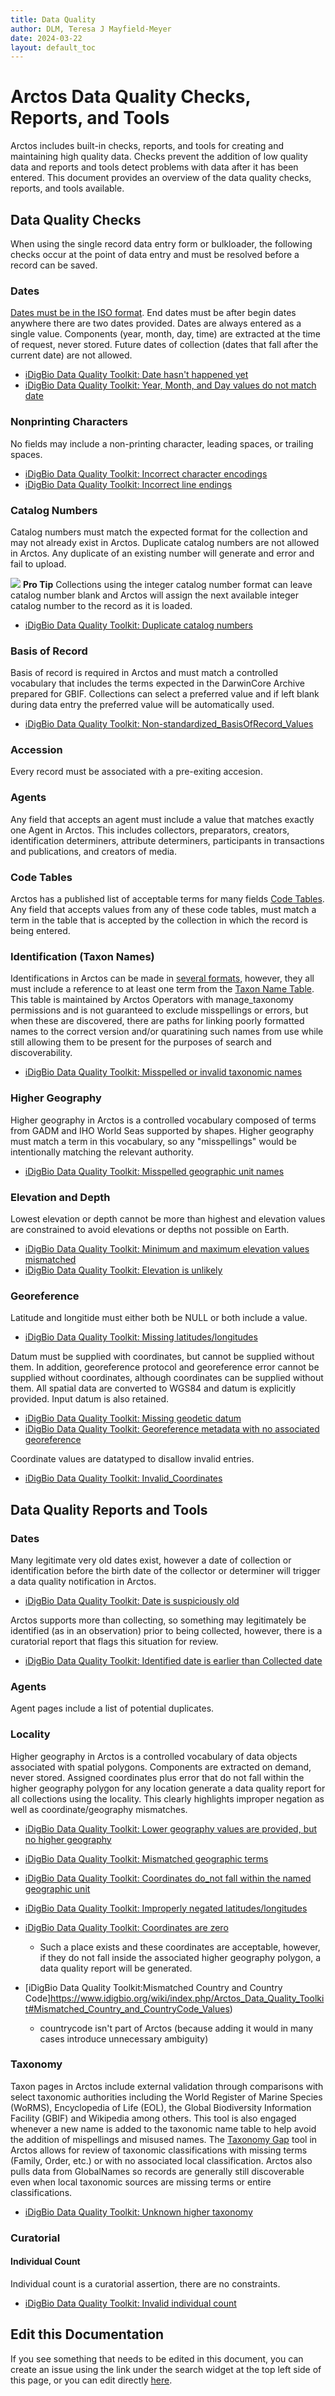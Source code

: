 ```yaml
---
title: Data Quality
author: DLM, Teresa J Mayfield-Meyer
date: 2024-03-22
layout: default_toc
---
```


# Arctos Data Quality Checks, Reports, and Tools

Arctos includes built-in checks, reports, and tools for creating and maintaining high quality data. Checks prevent the addition of low quality data and reports and tools detect problems with data after it has been entered. This document provides an overview of the data quality checks, reports, and tools available.

## Data Quality Checks

When using the single record data entry form or bulkloader, the following checks occur at the point of data entry and must be resolved before a record can be saved.

### Dates
[Dates must be in the ISO format](https://handbook.arctosdb.org/documentation/dates.html). End dates must be after begin dates anywhere there are two dates provided. Dates are always entered as a single value. Components (year, month, day, time) are extracted at the time of request, never stored. Future dates of collection (dates that fall after the current date) are not allowed.

* [iDigBio Data Quality Toolkit: Date hasn't happened yet](https://www.idigbio.org/wiki/index.php/Arctos_Data_Quality_Toolkit#Date_Hasn't_Happened_Yet)
* [iDigBio Data Quality Toolkit: Year, Month, and Day values do not match date](https://www.idigbio.org/wiki/index.php/Arctos_Data_Quality_Toolkit#Year,_Month,_and_Day_Values_Do_Not_Match_Date)
   
### Nonprinting Characters
No fields may include a non-printing character, leading spaces, or trailing spaces.

* [iDigBio Data Quality Toolkit: Incorrect character encodings](https://www.idigbio.org/wiki/index.php/Arctos_Data_Quality_Toolkit#Incorrect_Character_Encodings)
* [iDigBio Data Quality Toolkit: Incorrect line endings](https://www.idigbio.org/wiki/index.php/Arctos_Data_Quality_Toolkit#Incorrect_Line_Endings)

### Catalog Numbers
Catalog numbers must match the expected format for the collection and may not already exist in Arctos. Duplicate catalog numbers are not allowed in Arctos. Any duplicate of an existing number will generate and error and fail to upload.

![](https://raw.Githubusercontent.com/ArctosDB/documentation-wiki/gh-pages/tutorial_images/Bear%20Pro.jpg) **Pro Tip**
Collections using the integer catalog number format can leave catalog number blank and Arctos will assign the next available integer catalog number to the record as it is loaded.

* [iDigBio Data Quality Toolkit: Duplicate catalog numbers](https://www.idigbio.org/wiki/index.php/Arctos_Data_Quality_Toolkit#Duplicate_Catalog_Numbers)

### Basis of Record
Basis of record is required in Arctos and must match a controlled vocabulary that includes the terms expected in the DarwinCore Archive prepared for GBIF. Collections can select a preferred value and if left blank during data entry the preferred value will be automatically used.

* [iDigBio Data Quality Toolkit: Non-standardized_BasisOfRecord_Values](https://www.idigbio.org/wiki/index.php/Arctos_Data_Quality_Toolkit#Non-standardized_BasisOfRecord_Values)

### Accession
Every record must be associated with a pre-exiting accesion. 

### Agents
Any field that accepts an agent must include a value that matches exactly one Agent in Arctos. This includes collectors, preparators, creators, identification determiners, attribute determiners, participants in transactions and publications, and creators of media.

### Code Tables
Arctos has a published list of acceptable terms for many fields [Code Tables](https://arctos.database.museum/info/ctDocumentation.cfm). Any field that accepts values from any of these code tables, must match a term in the table that is accepted by the collection in which the record is being entered.

### Identification (Taxon Names)
Identifications in Arctos can be made in [several formats](https://arctos.database.museum/info/ctDocumentation.cfm?table=cttaxa_formula), however, they all must include a reference to at least one term from the [Taxon Name Table](https://arctos.database.museum/taxonomy.cfm). This table is maintained by Arctos Operators with manage_taxonomy permissions and is not guaranteed to exclude misspellings or errors, but when these are discovered, there are paths for linking poorly formatted names to the correct version and/or quaratining such names from use while still allowing them to be present for the purposes of search and discoverability.

* [iDigBio Data Quality Toolkit: Misspelled or invalid taxonomic names](https://www.idigbio.org/wiki/index.php/Arctos_Data_Quality_Toolkit#Misspelled_or_Invalid_Taxonomic_Names)

### Higher Geography
Higher geography in Arctos is a controlled vocabulary composed of terms from GADM and IHO World Seas supported by shapes. Higher geography must match a term in this vocabulary, so any "misspellings" would be intentionally matching the relevant authority.

* [iDigBio Data Quality Toolkit: Misspelled geographic unit names](https://www.idigbio.org/wiki/index.php/Arctos_Data_Quality_Toolkit#Misspelled_Geographic_Unit_Names)

### Elevation and Depth
Lowest elevation or depth cannot be more than highest and elevation values are constrained to avoid elevations or depths not possible on Earth.

* [iDigBio Data Quality Toolkit: Minimum and maximum elevation values mismatched](https://www.idigbio.org/wiki/index.php/Arctos_Data_Quality_Toolkit#Minimum_and_Maximum_Elevation_Values_Mismatched)
* [iDigBio Data Quality Toolkit: Elevation is unlikely](https://www.idigbio.org/wiki/index.php/Arctos_Data_Quality_Toolkit#Elevation_is_Unlikely)

### Georeference
Latitude and longitide must either both be NULL or both include a value.

* [iDigBio Data Quality Toolkit: Missing latitudes/longitudes](https://www.idigbio.org/wiki/index.php/Arctos_Data_Quality_Toolkit#Missing_Latitudes/Longitudes)

Datum must be supplied with coordinates, but cannot be supplied without them. In addition, georeference protocol and georeference error cannot be supplied without coordinates, although coordinates can be supplied without them. All spatial data are converted to WGS84 and datum is explicitly provided. Input datum is also retained.

* [iDigBio Data Quality Toolkit: Missing geodetic datum](https://www.idigbio.org/wiki/index.php/Arctos_Data_Quality_Toolkit#Missing_Geodetic_Datum)
* [iDigBio Data Quality Toolkit: Georeference metadata with no associated georeference](https://www.idigbio.org/wiki/index.php/Arctos_Data_Quality_Toolkit#Georeference_Metadata_with_no_Associated_Georeference)

Coordinate values are datatyped to disallow invalid entries. 

* [iDigBio Data Quality Toolkit: Invalid_Coordinates](https://www.idigbio.org/wiki/index.php/Arctos_Data_Quality_Toolkit#Invalid_Coordinates)

## Data Quality Reports and Tools

### Dates
Many legitimate very old dates exist, however a date of collection or identification before the birth date of the collector or determiner will trigger a data quality notification in Arctos.

* [iDigBio Data Quality Toolkit: Date is suspiciously old](https://www.idigbio.org/wiki/index.php/Arctos_Data_Quality_Toolkit#Date_is_Suspiciously_Old)

Arctos supports more than collecting, so something may legitimately be identified (as in an observation) prior to being collected, however, there is a curatorial report that flags this situation for review.

* [iDigBio Data Quality Toolkit: Identified date is earlier than Collected date](https://www.idigbio.org/wiki/index.php/Arctos_Data_Quality_Toolkit#Identified_Date_Earlier_than_Collected_Date)


### Agents
Agent pages include a list of potential duplicates.

### Locality

Higher geography in Arctos is a controlled vocabulary of data objects associated with spatial polygons. Components are extracted on demand, never stored. Assigned coordinates plus error that do not fall within the higher geography polygon for any location generate a data quality report for all collections using the locality. This clearly highlights improper negation as well as coordinate/geography mismatches.

* [iDigBio Data Quality Toolkit: Lower geography values are provided, but no higher geography](https://www.idigbio.org/wiki/index.php/Arctos_Data_Quality_Toolkit#Lower_Geography_Values_are_Provided,_but_No_Higher_Geography)
* [iDigBio Data Quality Toolkit: Mismatched geographic terms](https://www.idigbio.org/wiki/index.php/Arctos_Data_Quality_Toolkit#Mismatched_Geographic_Terms)
* [iDigBio Data Quality Toolkit: Coordinates do_not fall within the named geographic unit](https://www.idigbio.org/wiki/index.php/Arctos_Data_Quality_Toolkit#Coordinates_Do_Not_Fall_Within_Named_Geographic_Unit)
* [iDigBio Data Quality Toolkit: Improperly negated latitudes/longitudes](https://www.idigbio.org/wiki/index.php/Arctos_Data_Quality_Toolkit#Improperly_Negated_Latitudes/Longitudes)
* [iDigBio Data Quality Toolkit: Coordinates are zero](https://www.idigbio.org/wiki/index.php/Arctos_Data_Quality_Toolkit#Coordinates_are_Zero)
    * Such a place exists and these coordinates are acceptable, however, if they do not fall inside the associated higher geography polygon, a data quality report will be generated.



* [iDigBio Data Quality Toolkit:Mismatched Country and Country Code]https://www.idigbio.org/wiki/index.php/Arctos_Data_Quality_Toolkit#Mismatched_Country_and_CountryCode_Values)
    * countrycode isn't part of Arctos (because adding it would in many cases introduce unnecessary ambiguity)

### Taxonomy

Taxon pages in Arctos include external validation through comparisons with select taxonomic authorities including the World Register of Marine Species (WoRMS), Encyclopedia of Life (EOL), the Global Biodiversity Information Facility (GBIF) and Wikipedia among others. This tool is also engaged whenever a new name is added to the taxonomic name table to help avoid the addition of mispellings and misused names. The [Taxonomy Gap](https://arctos.database.museum/Reports/flat_taxonomy_gap.cfm) tool in Arctos allows for review of taxonomic classifications with missing terms (Family, Order, etc.) or with no associated local classification. Arctos also pulls data from GlobalNames so records are generally still discoverable even when local taxonomic sources are missing terms or entire classifications.

* [iDigBio Data Quality Toolkit: Unknown higher taxonomy](https://www.idigbio.org/wiki/index.php/Arctos_Data_Quality_Toolkit#Unknown_Higher_Taxonomy)

### Curatorial

#### Individual Count
 Individual count is a curatorial assertion, there are no constraints.

* [iDigBio Data Quality Toolkit: Invalid individual count](https://www.idigbio.org/wiki/index.php/Arctos_Data_Quality_Toolkit#Invalid_Individual_Count)
   
## Edit this Documentation

If you see something that needs to be edited in this document, you can create an issue using the link under the search widget at the top left side of this page, or you can edit directly <a href="https://github.com/ArctosDB/documentation-wiki/edit/gh-pages/_documentation/data_quality.markdown" target="_blank">here</a>.

